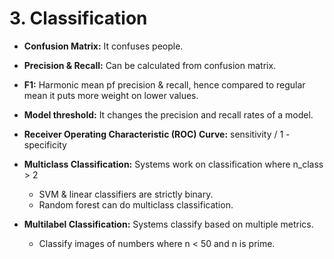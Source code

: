 # 3. Classification
- **Confusion Matrix:** It confuses people.


- **Precision & Recall:** Can be calculated from confusion matrix.


- **F1:** Harmonic mean pf precision & recall, hence compared to regular mean it puts more weight on lower values.


- **Model threshold:** It changes the precision and recall rates of a model.


- **Receiver Operating Characteristic (ROC) Curve:** sensitivity / 1 - specificity


- **Multiclass Classification:** Systems work on classification where n_class > 2
  - SVM & linear classifiers are strictly binary.
  - Random forest can do multiclass classification.


- **Multilabel Classification:** Systems classify based on multiple metrics.
  - Classify images of numbers where n < 50 and n is prime.